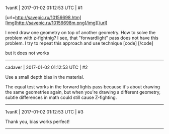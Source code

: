 1vanK | 2017-01-02 01:12:53 UTC | #1

[url=http://savepic.ru/10156698.htm][img]http://savepic.ru/10156698m.png[/img][/url]

I need draw one geometry on top of another geometry. How to solve the problem with z-fightnig? I see, that "forwardlight" pass does not have this problem. I try to repeat this approach and use technique
[code]
<technique vs="Unlit" ps="Unlit" psdefines="DIFFMAP">
    <pass name="alpha" depthwrite="false" depthtest="equal" />
</technique>[/code]

but it does not works

-------------------------

cadaver | 2017-01-02 01:12:53 UTC | #2

Use a small depth bias in the material.

The equal test works in the forward lights pass because it's about drawing the same geometries again, but when you're drawing a different geometry, subtle differences in math could still cause Z-fighting.

-------------------------

1vanK | 2017-01-02 01:12:53 UTC | #3

Thank you, bias works perfect!

-------------------------

